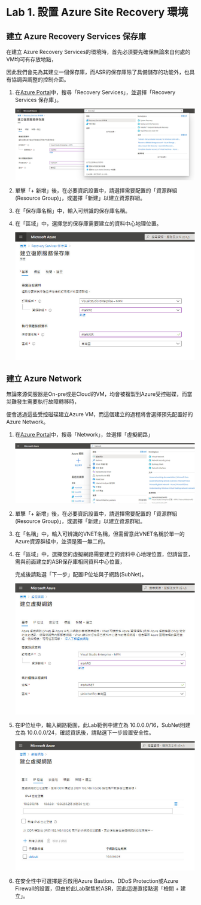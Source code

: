 # Lab 1. 設置 Azure Site Recovery 環境

## 建立 Azure Recovery Services 保存庫

在建立 Azure Recovery Services的環境時，首先必須要先確保無論來自何處的VM均可有存放地點，

因此我們會先為其建立一個保存庫，而ASR的保存庫除了具備儲存的功能外，也具有協調與調整的控制介面。

1. 在[Azure Portal](https://portal.azure.com)中，搜尋「Recovery Services」，並選擇「Recovery Services 保存庫」。<br>

     ![GITHUB](https://github.com/MarkChang-Core/ASR-VMWare/blob/main/Image/lab1.jpg)

2. 單擊「+ 新增」後，在必要資訊設置中，請選擇需要配置的「資源群組(Resource Group)」，或選擇「新建」以建立資源群組。<br>

3. 在「保存庫名稱」中，輸入可辨識的保存庫名稱。<br>

4. 在「區域」中，選擇您的保存庫需要建立的資料中心地理位置。<br>

     ![GITHUB](https://github.com/MarkChang-Core/ASR-VMWare/blob/main/Image/lab2.jpg)

## 建立 Azure Network

無論來源伺服器是On-pre或是Cloud的VM，均會被複製到Azure受控磁碟，而當災難發生需要執行故障轉移時，<br>

便會透過這些受控磁碟建立Azure VM，而這個建立的過程將會選擇預先配置好的Azure Network。<br>

1. 在[Azure Portal](https://portal.azure.com)中，搜尋「Network」，並選擇「虛擬網路」<br>

     ![GITHUB](https://github.com/MarkChang-Core/ASR-VMWare/blob/main/Image/lab3.jpg)

2. 單擊「+ 新增」後，在必要資訊設置中，請選擇需要配置的「資源群組(Resource Group)」，或選擇「新建」以建立資源群組。<br>

3. 在「名稱」中，輸入可辨識的VNET名稱，但需留意此VNET名稱於單一的Azure資源群組中，並須是獨一無二的。<br>
     
3. 在「區域」中，選擇您的虛擬網路需要建立的資料中心地理位置，但請留意，需與前面建立的ASR保存庫相同資料中心位置，<br>
   
   完成後請點選「下一步」配置IP位址與子網路(SubNet)。<br>
   
     ![GITHUB](https://github.com/MarkChang-Core/ASR-VMWare/blob/main/Image/lab4.jpg)
     
4. 在IP位址中，輸入網路範圍，此Lab範例中建立為 10.0.0.0/16，SubNet則建立為 10.0.0.0/24，確認資訊後，請點選下一步設置安全性。<br>

     ![GITHUB](https://github.com/MarkChang-Core/ASR-VMWare/blob/main/Image/lab5.jpg)

5. 在安全性中可選擇是否啟用Azure Bastion、DDoS Protection或Azure Firewall的設置，但由於此Lab聚焦於ASR，因此這邊直接點選「檢閱 + 建立」。<br>
